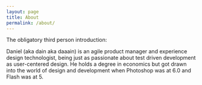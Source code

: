 ```yaml
---
layout: page
title: About
permalink: /about/
---
```


The obligatory third person introduction:

Daniel (aka dain aka daaain) is an agile product manager and experience design technologist, being just as passionate about test driven development as user-centered design. He holds a degree in economics but got drawn into the world of design and development when Photoshop was at 6.0 and Flash was at 5.

